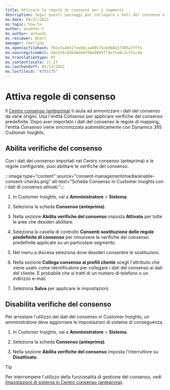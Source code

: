 ```yaml
---
title: Attivare le regole di consenso per i segmenti
description: Segui questi passaggi per collegare i dati del consenso e attivare le verifiche del consenso in Dynamics 365 Customer Insights. Un amministratore può anche disabilitare le verifiche del consenso.
ms.date: 04/27/2022
ms.topic: how-to
author: anubhav-t
ms.author: antando
ms.reviewer: mhart
manager: shellyha
ms.openlocfilehash: f82e3a4031fee8bcaa88575cbd68b37385a7fffb
ms.sourcegitcommit: 4ae316c856b8de0f08a4605f73e75a8c2cf51c4e
ms.translationtype: HT
ms.contentlocale: it-IT
ms.lasthandoff: 05/13/2022
ms.locfileid: "8755175"
---
```

# <a name="activate-consent-rules"></a>Attiva regole di consenso

Il [Centro consenso (anteprima)](consent-management/overview.md) ti aiuta ad armonizzare i dati del consenso da varie origini. Usa l'entità *Consenso* per applicare verifiche del consenso predefinite. Dopo aver importato i dati del consenso le regole di mapping, l'entità *Consenso* viene sincronizzata automaticamente con Dynamics 365 Customer Insights.

## <a name="enable-consent-checks"></a>Abilita verifiche del consenso

Con i dati del consenso importati nel Centro consenso (anteprima) e le regole configurate, puoi abilitare le verifiche del consenso. 

:::image type="content" source="consent-management/media/enable-consent-checks.png" alt-text="Scheda Consenso in Customer Insights con i dati di consenso attivati.":::

1. In Customer Insights, vai a **Amministratore** > **Sistema**.

1. Seleziona la scheda **Consenso (anteprima)**.

1. Nella sezione **Abilita verifiche del consenso** imposta **Attivato** per tutte le aree che desideri abilitare.

1. Seleziona la casella di controllo **Consenti sostituzione delle regole predefinite di consenso** per rimuovere le verifiche del consenso predefinite applicate su un particolare segmento. 

1. Nel menu a discesa seleziona dove desideri consentire le sostituzioni.     

1. Nella sezione **Collega consenso ai profili cliente** scegli l'attributo che viene usato come identificatore per collegare i dati del consenso ai dati del cliente. È probabile che si tratti di un numero di telefono o un indirizzo e-mail. 

1. Seleziona **Salva** per applicare le impostazioni.

## <a name="disable-consent-checks"></a>Disabilita verifiche del consenso

Per arrestare l'utilizzo dei dati del consenso in Customer Insights, un amministratore deve aggiornare le impostazioni di sistema di conseguenza.

1. In Customer Insights, vai a **Amministratore** > **Sistema**.

1. Seleziona la scheda **Consenso (anteprima)**.

1. Nella sezione **Abilita verifiche del consenso** imposta l'interruttore su **Disattivato**.

> [!TIP]
> Per interrompere l'utilizzo della funzionalità di gestione del consenso, vedi [Impostazioni di sistema in Centro consenso (anteprima)](consent-management/system-settings.md).
